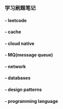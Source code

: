### 学习刷题笔记

#### - leetcode 

#### - cache

#### - cloud native

#### - MQ(message queue)

#### - network

#### - databases

#### - design patterns

#### - programming language
